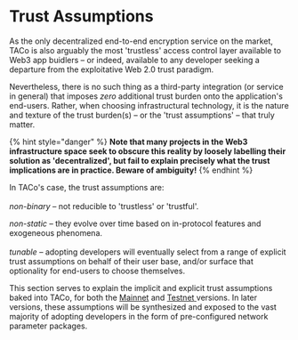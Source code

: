 # Trust Assumptions

As the only decentralized end-to-end encryption service on the market, TACo is also arguably the most 'trustless' access control layer available to Web3 app buidlers – or indeed, available to any developer seeking a departure from the exploitative Web 2.0 trust paradigm.&#x20;

Nevertheless, there is no such thing as a third-party integration (or service in general) that imposes _zero_ additional trust burden onto the application's end-users. Rather, when choosing infrastructural technology, it is the nature and texture of the trust burden(s) – or the 'trust assumptions' – that truly matter.&#x20;

{% hint style="danger" %}
**Note that many projects in the Web3 infrastructure space seek to obscure this reality by loosely labelling their solution as 'decentralized', but fail to explain precisely what the trust implications are in practice. Beware of ambiguity!**
{% endhint %}

In TACo's case, the trust assumptions are: \
\
_non-binary –_ not reducible to 'trustless' or 'trustful'.

_non-static –_ they evolve over time based on in-protocol features and exogeneous phenomena. \
\
_tunable –_ adopting developers will eventually select from a range of explicit trust assumptions on behalf of their user base, and/or surface that optionality for end-users to choose themselves.&#x20;

This section serves to explain the implicit and explicit trust assumptions baked into TACo, for both the [Mainnet](broken-reference) and [Testnet](../application-development/get-started-with-tac.md)[ ](testnet-trust-assumptions/)versions. In later versions, these assumptions will be synthesized and exposed to the vast majority of adopting developers in the form of pre-configured network parameter packages.&#x20;
